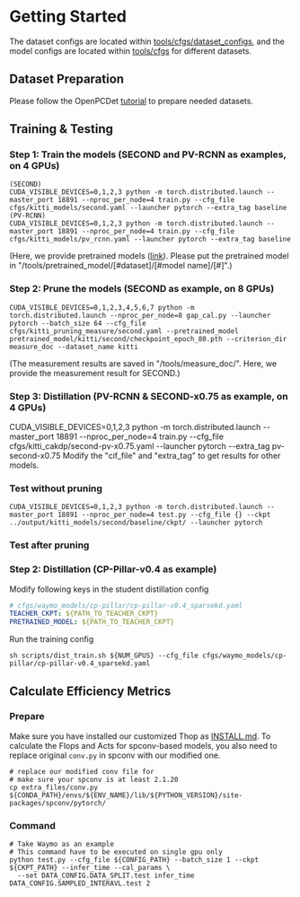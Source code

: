 # Getting Started
The dataset configs are located within [tools/cfgs/dataset_configs](../tools/cfgs/dataset_configs), 
and the model configs are located within [tools/cfgs](../tools/cfgs) for different datasets. 


## Dataset Preparation
Please follow the OpenPCDet [tutorial](https://github.com/open-mmlab/OpenPCDet/blob/master/docs/GETTING_STARTED.md) to 
prepare needed datasets.

## Training & Testing
[//]: # ( TODO)
### Step 1: Train the models (SECOND and PV-RCNN as examples, on 4 GPUs)
```
(SECOND)
CUDA_VISIBLE_DEVICES=0,1,2,3 python -m torch.distributed.launch --master_port 18891 --nproc_per_node=4 train.py --cfg_file cfgs/kitti_models/second.yaml --launcher pytorch --extra_tag baseline
(PV-RCNN)
CUDA_VISIBLE_DEVICES=0,1,2,3 python -m torch.distributed.launch --master_port 18891 --nproc_per_node=4 train.py --cfg_file cfgs/kitti_models/pv_rcnn.yaml --launcher pytorch --extra_tag baseline
```
(Here, we provide pretrained models ([link](https://drive.google.com/drive/folders/1VTSrXW8MiW_1kbxZEPEMTxq8ZIXUVzuw?usp=sharing)). Please put the pretrained model in "/tools/pretrained_model/[#dataset]/[#model name]/[#]".)

### Step 2: Prune the models (SECOND as example, on 8 GPUs)
```
CUDA_VISIBLE_DEVICES=0,1,2,3,4,5,6,7 python -m torch.distributed.launch --nproc_per_node=8 gap_cal.py --launcher pytorch --batch_size 64 --cfg_file cfgs/kitti_pruning_measure/second.yaml --pretrained_model pretrained_model/kitti/second/checkpoint_epoch_80.pth --criterion_dir measure_doc --dataset_name kitti
```
(The measurement results are saved in "/tools/measure_doc/". Here, we provide the measurement result for SECOND.)

### Step 3: Distillation (PV-RCNN & SECOND-x0.75 as example, on 4 GPUs)
CUDA_VISIBLE_DEVICES=0,1,2,3 python -m torch.distributed.launch --master_port 18891 --nproc_per_node=4 train.py --cfg_file cfgs/kitti_cakdp/second-pv-x0.75.yaml --launcher pytorch --extra_tag pv-second-x0.75
Modify the "cif_file" and "extra_tag" to get results for other models.

###  Test without pruning 
```
CUDA_VISIBLE_DEVICES=0,1,2,3 python -m torch.distributed.launch --master_port 18891 --nproc_per_node=4 test.py --cfg_file {} --ckpt ../output/kitti_models/second/baseline/ckpt/ --launcher pytorch
```

###  Test after pruning 





### Step 2: Distillation (CP-Pillar-v0.4 as example)
Modify following keys in the student distillation config
```yaml
# cfgs/waymo_models/cp-pillar/cp-pillar-v0.4_sparsekd.yaml
TEACHER_CKPT: ${PATH_TO_TEACHER_CKPT}
PRETRAINED_MODEL: ${PATH_TO_TEACHER_CKPT}
```
Run the training config
```shell
sh scripts/dist_train.sh ${NUM_GPUS} --cfg_file cfgs/waymo_models/cp-pillar/cp-pillar-v0.4_sparsekd.yaml 
```

## Calculate Efficiency Metrics

### Prepare
Make sure you have installed our customized Thop as [INSTALL.md](./INSTALL.md).
To calculate the Flops and Acts for spconv-based models, you also need to replace original `conv.py` in spconv
with our modified one.
```shell
# replace our modified conv file for 
# make sure your spconv is at least 2.1.20
cp extra_files/conv.py ${CONDA_PATH}/envs/${ENV_NAME}/lib/${PYTHON_VERSION}/site-packages/spconv/pytorch/
```

### Command
```shell
# Take Waymo as an example
# This command have to be executed on single gpu only
python test.py --cfg_file ${CONFIG_PATH} --batch_size 1 --ckpt ${CKPT_PATH} --infer_time --cal_params \
  --set DATA_CONFIG.DATA_SPLIT.test infer_time DATA_CONFIG.SAMPLED_INTERAVL.test 2
``` 

